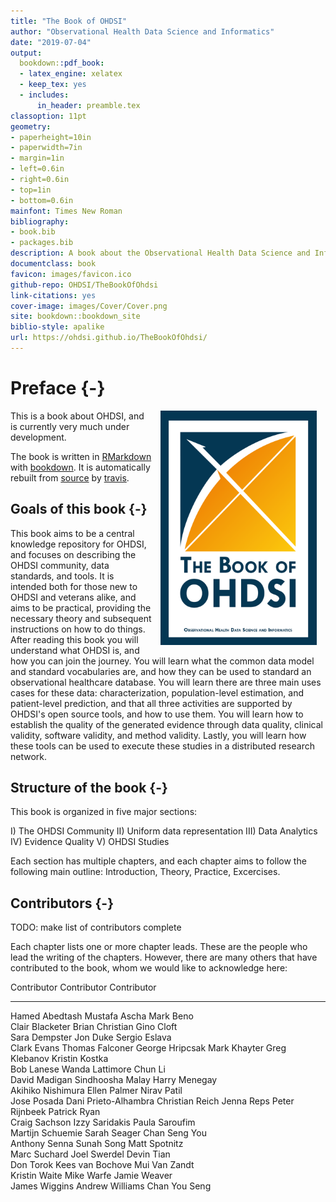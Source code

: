 ```yaml
--- 
title: "The Book of OHDSI"
author: "Observational Health Data Science and Informatics"
date: "2019-07-04"
output:
  bookdown::pdf_book:
  - latex_engine: xelatex
  - keep_tex: yes
  - includes:
      in_header: preamble.tex   
classoption: 11pt      
geometry:
- paperheight=10in 
- paperwidth=7in
- margin=1in
- left=0.6in
- right=0.6in
- top=1in
- bottom=0.6in
mainfont: Times New Roman
bibliography:
- book.bib
- packages.bib
description: A book about the Observational Health Data Science and Informatics (OHDS). It described the OHDSI community, open standards and open source software.
documentclass: book
favicon: images/favicon.ico
github-repo: OHDSI/TheBookOfOhdsi
link-citations: yes
cover-image: images/Cover/Cover.png
site: bookdown::bookdown_site
biblio-style: apalike
url: https://ohdsi.github.io/TheBookOfOhdsi/
---
```




# Preface {-}

<img src="images/Cover/Cover.png" width="250" height="375" alt="Cover image" align="right" style="margin: 0 1em 0 1em" /> This is a book about OHDSI, and is currently very much under development. 

The book is written in [RMarkdown](https://rmarkdown.rstudio.com) with [bookdown](https://bookdown.org). It is automatically rebuilt from [source](https://github.com/OHDSI/TheBookOfOhdsi) by [travis](http://travis-ci.org/). 

## Goals of this book {-}

This book aims to be a central knowledge repository for OHDSI, and focuses on describing the OHDSI community, data standards, and tools. It is intended both for those new to OHDSI and veterans alike, and aims to be practical, providing the necessary theory and subsequent instructions on how to do things. After reading this book you will understand what OHDSI is, and how you can join the journey. You will learn what the common data model and standard vocabularies are, and how they can be used to standard an observational healthcare database. You will learn there are three main uses cases for these data: characterization, population-level estimation, and patient-level prediction, and that all three activities are supported by OHDSI's open source tools, and how to use them. You will learn how to establish the quality of the generated evidence through data quality, clinical validity, software validity, and method validity. Lastly, you will learn how these tools can be used to execute these studies in a distributed research network.

## Structure of the book {-}

This book is organized in five major sections: 

I) The OHDSI Community
II) Uniform data representation
III) Data Analytics
IV) Evidence Quality
V) OHDSI Studies

Each section has multiple chapters, and each chapter aims to follow the following main outline: Introduction, Theory, Practice, Excercises. 

## Contributors {-}

TODO: make list of contributors complete

Each chapter lists one or more chapter leads. These are the people who lead the writing of the chapters. However, there are many others that have contributed to the book, whom we would like to acknowledge here:


Contributor         Contributor            Contributor     
------------------  ---------------------  ----------------
Hamed Abedtash      Mustafa Ascha          Mark Beno       
Clair Blacketer     Brian Christian        Gino Cloft      
Sara Dempster       Jon Duke               Sergio Eslava   
Clark Evans         Thomas Falconer        George Hripcsak 
Mark Khayter        Greg Klebanov          Kristin Kostka  
Bob Lanese          Wanda Lattimore        Chun Li         
David Madigan       Sindhoosha  Malay      Harry Menegay   
Akihiko Nishimura   Ellen Palmer           Nirav Patil     
Jose Posada         Dani Prieto-Alhambra   Christian Reich 
Jenna Reps          Peter Rijnbeek         Patrick Ryan    
Craig Sachson       Izzy Saridakis         Paula Saroufim  
Martijn Schuemie    Sarah Seager           Chan Seng You   
Anthony Senna       Sunah Song             Matt Spotnitz   
Marc Suchard        Joel Swerdel           Devin Tian      
Don Torok           Kees van Bochove       Mui Van Zandt   
Kristin Waite       Mike Warfe             Jamie Weaver    
James Wiggins       Andrew Williams        Chan You Seng   

